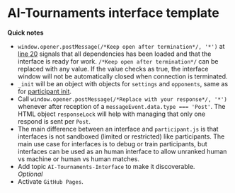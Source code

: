 # AI-Tournaments interface template
**Quick notes**
- `window.opener.postMessage(/*Keep open after termination*/, '*')` at [line 20](https://github.com/AI-Tournaments/Interface-Template/blob/main/index.html#L20) signals that all dependencies has been loaded and that the interface is ready for work. `/*Keep open after termination*/` can be replaced with any value. If the value checks as true, the interface window will not be automatically closed when connection is terminated.
- `_init` will be an object with objects for `settings` and `opponents`, same as for [participant init](https://github.com/AI-Tournaments/Participant-Template/blob/main/participant.js#L4).
- Call `window.opener.postMessage(/*Replace with your response*/, '*')` whenever after reception of a `messageEvent.data.type === 'Post'`. The HTML object `responseLock` will help with managing that only one respond is sent per `Post`.
- The main difference between an interface and `participant.js` is that interfaces is not sandboxed (limited or restricted) like participants. The main use case for interfaces is to debug or train participants, but interfaces can be used as an human interface to allow unranked human vs machine or human vs human matches.
- Add topic `AI-Tournaments-Interface` to make it discoverable.<br><i>Optional</i>
- Activate `GitHub Pages`.
